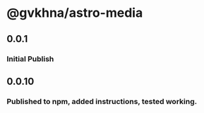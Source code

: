 # @gvkhna/astro-media

## 0.0.1

### Initial Publish


## 0.0.10

### Published to npm, added instructions, tested working.
